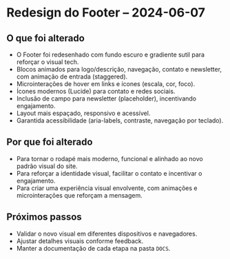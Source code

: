 # Redesign do Footer – 2024-06-07

## O que foi alterado
- O Footer foi redesenhado com fundo escuro e gradiente sutil para reforçar o visual tech.
- Blocos animados para logo/descrição, navegação, contato e newsletter, com animação de entrada (staggered).
- Microinterações de hover em links e ícones (escala, cor, foco).
- Ícones modernos (Lucide) para contato e redes sociais.
- Inclusão de campo para newsletter (placeholder), incentivando engajamento.
- Layout mais espaçado, responsivo e acessível.
- Garantida acessibilidade (aria-labels, contraste, navegação por teclado).

## Por que foi alterado
- Para tornar o rodapé mais moderno, funcional e alinhado ao novo padrão visual do site.
- Para reforçar a identidade visual, facilitar o contato e incentivar o engajamento.
- Para criar uma experiência visual envolvente, com animações e microinterações que reforçam a mensagem.

## Próximos passos
- Validar o novo visual em diferentes dispositivos e navegadores.
- Ajustar detalhes visuais conforme feedback.
- Manter a documentação de cada etapa na pasta `DOCS`. 